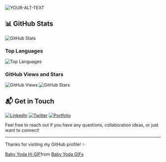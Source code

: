 <picture>
 <source media="(prefers-color-scheme: dark)" srcset="[https://tenor.com/view/baby-yoda-hi-hello-greet-wave-gif-15912640](https://tenor.com/view/mando-this-is-the-way-the-mandalorian-gif-19016160)">
 <source media="(prefers-color-scheme: light)" srcset="[https://t4.ftcdn.net/jpg/05/90/45/35/240_F_590453560_ugMuPncnGYB6XnJqmC8xiPQx4eg3jmMD.jpg](https://tenor.com/view/mando-this-is-the-way-the-mandalorian-gif-19016160)">
 <img alt="YOUR-ALT-TEXT" src="[https://t4.ftcdn.net/jpg/05/90/45/35/240_F_590453560_ugMuPncnGYB6XnJqmC8xiPQx4eg3jmMD.jpg](https://tenor.com/view/mando-this-is-the-way-the-mandalorian-gif-19016160)">
</picture>

## 📊 GitHub Stats

![GitHub Stats](https://github-readme-stats.vercel.app/api?username=sirln&show_icons=true&theme=radical)

### Top Languages

![Top Languages](https://github-readme-stats.vercel.app/api/top-langs/?username=sirln&layout=compact&theme=radical)

### GitHub Views and Stars

![GitHub Views](https://komarev.com/ghpvc/?username=sirln)
![GitHub Stars](https://img.shields.io/github/stars/sirln?style=social)

## 📬 Get in Touch

[![LinkedIn](https://img.shields.io/badge/LinkedIn-Profile-blue?style=for-the-badge&logo=linkedin)](https://www.linkedin.com/in/lawrence-siro-6430b1136/)
[![Twitter](https://img.shields.io/badge/Twitter-%40sir__l__n-blue?style=for-the-badge&logo=twitter)](https://twitter.com/sir_l_n)
[![Portfolio](https://img.shields.io/badge/Portfolio-Website-blue?style=for-the-badge&logo=web)](https://www.sirlawren.com)

Feel free to reach out if you have any questions, collaboration ideas, or just want to connect!

---

Thanks for visiting my GitHub profile! ✨
<div class="tenor-gif-embed" data-postid="15912640" data-share-method="host" data-aspect-ratio="1.71123" data-width="100%"><a href="https://tenor.com/view/baby-yoda-hi-hello-greet-wave-gif-15912640">Baby Yoda Hi GIF</a>from <a href="https://tenor.com/search/baby+yoda-gifs">Baby Yoda GIFs</a></div> <script type="text/javascript" async src="https://tenor.com/embed.js"></script>
